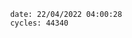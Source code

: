 

                date: 22/04/2022 04:00:28
                cycles: 44340

                         